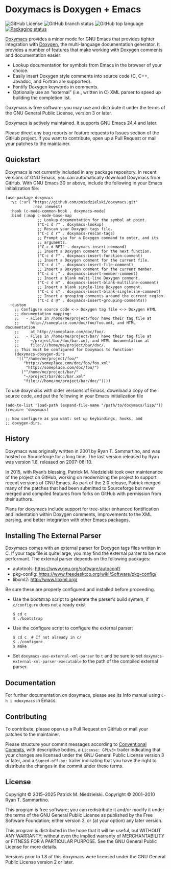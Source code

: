 Doxymacs is Doxygen + Emacs
===========================

![GitHub License](https://img.shields.io/github/license/pniedzielski/doxymacs)
![GitHub branch status](https://img.shields.io/github/checks-status/pniedzielski/doxymacs/master)
![GitHub top language](https://img.shields.io/github/languages/top/pniedzielski/doxymacs)
[![Packaging status](https://repology.org/badge/tiny-repos/emacs:doxymacs.svg)](https://repology.org/project/emacs:doxymacs/versions)

[Doxymacs][doxymacs] provides a minor mode for GNU Emacs that provides
tighter integration with [Doxygen][doxygen], the multi-language
documentation generator.  It provides a number of features that make
working with Doxygen comments and documentation easier:

  - Lookup documentation for symbols from Emacs in the browser of your
    choice.
  - Easily insert Doxygen style comments into source code (C, C++,
    Javadoc, and Fortran are supported).
  - Fontify Doxygen keywords in comments.
  - Optionally use an “external” (i.e., written in C) XML parser to
    speed up building the completion list.

Doxymacs is free software: you may use and distribute it under the terms
of the GNU General Public License, version 3 or later.

Doxymacs is actively maintained.  It supports GNU Emacs 24.4 and later.

Please direct any bug reports or feature requests to Issues section of
the GitHub project.  If you want to contribute, open up a Pull Request
or mail your patches to the maintainer.

[doxymacs]: https://pniedzielski.github.io/doxymacs/ "Doxymacs Website"
[doxygen]: https://www.doxygen.nl/index.html "Doxygen Website"

Quickstart
----------

Doxymacs is not currently included in any package repository.  In recent
versions of GNU Emacs, you can automatically download Doxymacs from
GitHub.  With GNU Emacs 30 or above, include the following in your Emacs
initialization file:

```elisp
(use-package doxymacs
  :vc (:url "https://github.com/pniedzielski/doxymacs.git"
            :rev :newest)
  :hook (c-mode-common-hook . doxymacs-mode)
  :bind (:map c-mode-base-map
              ;; Lookup documentation for the symbol at point.
              ("C-c d ?" . doxymacs-lookup)
              ;; Rescan your Doxygen tags file.
              ("C-c d r" . doxymacs-rescan-tags)
              ;; Prompt you for a Doxygen command to enter, and its
              ;; arguments.
              ("C-c d RET" . doxymacs-insert-command)
              ;; Insert a Doxygen comment for the next function.
              ("C-c d f" . doxymacs-insert-function-comment)
              ;; Insert a Doxygen comment for the current file.
              ("C-c d i" . doxymacs-insert-file-comment)
              ;; Insert a Doxygen comment for the current member.
              ("C-c d ;" . doxymacs-insert-member-comment)
              ;; Insert a blank multi-line Doxygen comment.
              ("C-c d m" . doxymacs-insert-blank-multiline-comment)
              ;; Insert a blank single-line Doxygen comment.
              ("C-c d s" . doxymacs-insert-blank-singleline-comment)
              ;; Insert a grouping comments around the current region.
              ("C-c d @" . doxymacs-insert-grouping-comments))
  :custom
    ;; Configure source code <-> Doxygen tag file <-> Doxygen HTML
    ;; documentation mapping:
    ;;   - Files in /home/me/project/foo/ have their tag file at
    ;;     http://someplace.com/doc/foo/foo.xml, and HTML documentation
    ;;     at http://someplace.com/doc/foo/.
    ;;   - Files in /home/me/project/bar/ have their tag file at
    ;;     ~/project/bar/doc/bar.xml, and HTML documentation at
    ;;     file:///home/me/project/bar/doc/.
    ;; This must be configured for Doxymacs to function!
    (doxymacs-doxygen-dirs
     '(("^/home/me/project/foo/"
        "http://someplace.com/doc/foo/foo.xml"
         "http://someplace.com/doc/foo/")
       ("^/home/me/project/bar/"
        "~/project/bar/doc/bar.xml"
        "file:///home/me/project/bar/doc/"))))
```

To use doxymacs with older versions of Emacs, download a copy of the
source code, and put the following in your Emacs initialization file

```elisp
(add-to-list 'load-path (expand-file-name "/path/to/doxymacs/lisp/"))
(require 'doxymacs)

;; Now configure as you want: set up keybindings, hooks, and
;; doxygen-dirs.
```

History
-------

Doxymacs was originally written in 2001 by Ryan T. Sammartino, and was
hosted on Sourceforge for a long time.  The last version released by
Ryan was version 1.8, released on 2007-06-10.

In 2015, with Ryan’s blessing, Patrick M. Niedzielski took over
maintenance of the project on GitHub, working on modernizing the project
to support recent versions of GNU Emacs.  As part of the 2.0 release,
Patrick merged many of the patches that had been submitted to
Sourceforge but never merged and compiled features from forks on GitHub
with permission from their authors.

Plans for doxymacs include support for tree-sitter enhanced
fontification and indentation within Doxygen comments, improvements to
the XML parsing, and better integration with other Emacs packages.

Installing The External Parser
------------------------------

Doxymacs comes with an external parser for Doxygen tags files written in
C.  If your tags file is quite large, you may find the external parser
to be more performant.  The external parser depends on the following
packages:

  - autotools: https://www.gnu.org/software/autoconf/
  - pkg-config: https://www.freedesktop.org/wiki/Software/pkg-config/
  - libxml2: http://www.libxml.org/

Be sure these are properly configured and installed before proceeding.

  - Use the bootstrap script to generate the parser’s build system, if
    `c/configure` does not already exist

        $ cd c
        $ ./bootstrap

  - Use the configure script to configure the external parser:

        $ cd c  # If not already in c/
        $ ./configure
        $ make

  - Set `doxymacs-use-external-xml-parser` to `t` and be sure to set
    `doxymacs-external-xml-parser-executable` to the path of the
    compiled external parser.

Documentation
-------------

For further documentation on doxymacs, please see its Info manual using
`C-h i mdoxymacs` in Emacs.

Contributing
------------

To contribute, please open up a Pull Request on GitHub or mail your
patches to the maintainer.

Please structure your commit messages according to [Conventional
Commits][conventional], with descriptive bodies, a `License: GPLv3+`
trailer indicating that your changes are licensed under the GNU General
Public License version 3 or later, and a `Signed-off-by:` trailer
indicating that you have the right to distribute the changes in the
commit under these terms.

[conventional]: https://www.conventionalcommits.org/en/v1.0.0/ "Conventional Commits specification"

License
-------

Copyright © 2015–2025 Patrick M. Niedzielski.
Copyright © 2001–2010 Ryan T. Sammartino.

This program is free software; you can redistribute it and/or modify
it under the terms of the GNU General Public License as published by
the Free Software Foundation; either version 3, or (at your option)
any later version.

This program is distributed in the hope that it will be useful,
but WITHOUT ANY WARRANTY; without even the implied warranty of
MERCHANTABILITY or FITNESS FOR A PARTICULAR PURPOSE.  See the
GNU General Public License for more details.

Versions prior to 1.8 of this doxymacs were licensed under the GNU
General Public License version 2 or later.
